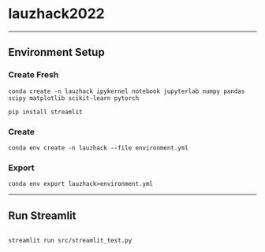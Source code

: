 # lauzhack2022

---

## Environment Setup

### Create Fresh

```shell
conda create -n lauzhack ipykernel notebook jupyterlab numpy pandas scipy matplotlib scikit-learn pytorch

pip install streamlit
```

### Create

```shell
conda env create -n lauzhack --file environment.yml
```

### Export

```shell
conda env export lauzhack>environment.yml
```

---

## Run Streamlit

```shell

streamlit run src/streamlit_test.py
```

